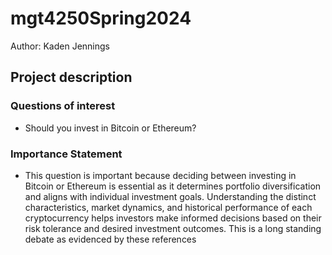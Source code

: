# mgt4250Spring2024
Author: Kaden Jennings


## Project description
### Questions of interest
  - Should you invest in Bitcoin or Ethereum?
### Importance Statement
  - This question is important because deciding between investing in Bitcoin or Ethereum is essential as it determines portfolio diversification and aligns with individual investment goals. Understanding the distinct characteristics, market dynamics, and historical performance of each cryptocurrency helps investors make informed decisions based on their risk tolerance and desired investment outcomes. This is a long standing debate as evidenced by these references
